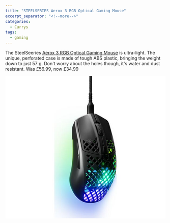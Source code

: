 ```yaml
---
title: "STEELSERIES Aerox 3 RGB Optical Gaming Mouse"
excerpt_separator: "<!--more-->"
categories:
  - Currys
tags:
  - gaming
---
```


The SteelSeeries [Aerox 3 RGB Optical Gaming Mouse](https://www.currys.co.uk/products/steelseries-aerox-3-rgb-optical-gaming-mouse-10215548.html?istCompanyId=bec25c7e-cbcd-460d-81d5-a25372d2e3d7&amp;istFeedId=4d7eb93e-055f-499d-8ee5-1cdcc50d67d1&amp;istItemId=iqwttximq&amp;istBid=t&amp;srcid=198&amp;cmpid=ppc~gg~1016%20(Shopping%20Ads)%20Gaming%20Accs%20-%20Brand%20SteelSeries~1016%20(Shopping%20Ads)%20Gaming%20Accs%20-%20Brand%20SteelSeries%20ad%20group~Exact~71700000089042132~&amp;mctag=gg_goog_7904&amp;kwid=GOOGLE&amp;device=c&amp;ds_kids=92700067927690180&amp;tgtid=1016%20(Shopping%20Ads)%20Gaming%20Accs%20-%20Brand%20SteelSeries&amp;gclid=Cj0KCQjwk5ibBhDqARIsACzmgLRk8-iVSbdCPGSVAUBtT7ZJ2JgynQdV2kzUSj6lLBwSCjjJaatTa30aArdGEALw_wcB&amp;gclsrc=aw.ds) is ultra-light. The unique, perforated
case is made of tough ABS plastic, bringing the weight down to just 57 g. Don&#39;t worry about the
holes though, it&#39;s water and dust resistant.
Was £56.99, now £34.99

<img src="/assets/images/mouse.jpeg" alt="STEELSERIES Aerox 3 RGB Optical Gaming Mouse" class="align-left">

<!--more-->
